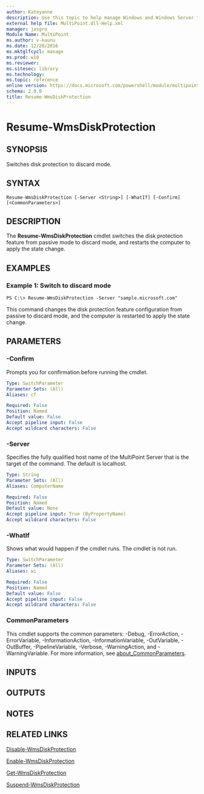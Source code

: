 ```yaml
---
author: Kateyanne
description: Use this topic to help manage Windows and Windows Server technologies with Windows PowerShell.
external help file: MultiPoint.dll-Help.xml
manager: jasgro
Module Name: MultiPoint
ms.author: v-kaunu
ms.date: 12/20/2016
ms.mktglfcycl: manage
ms.prod: w10
ms.reviewer: 
ms.sitesec: library
ms.technology: 
ms.topic: reference
online version: https://docs.microsoft.com/powershell/module/multipoint/resume-wmsdiskprotection?view=windowsserver2022-ps&wt.mc_id=ps-gethelp
schema: 2.0.0
title: Resume-WmsDiskProtection
---
```


# Resume-WmsDiskProtection

## SYNOPSIS
Switches disk protection to discard mode.

## SYNTAX

```
Resume-WmsDiskProtection [-Server <String>] [-WhatIf] [-Confirm] [<CommonParameters>]
```

## DESCRIPTION
The **Resume-WmsDiskProtection** cmdlet switches the disk protection feature from passive mode to discard mode, and restarts the computer to apply the state change.

## EXAMPLES

### Example 1: Switch to discard mode
```
PS C:\> Resume-WmsDiskProtection -Server "sample.microsoft.com"
```

This command changes the disk protection feature configuration from passive to discard mode, and the computer is restarted to apply the state change.

## PARAMETERS

### -Confirm
Prompts you for confirmation before running the cmdlet.

```yaml
Type: SwitchParameter
Parameter Sets: (All)
Aliases: cf

Required: False
Position: Named
Default value: False
Accept pipeline input: False
Accept wildcard characters: False
```

### -Server
Specifies the fully qualified host name of the MultiPoint Server that is the target of the command.
The default is localhost.

```yaml
Type: String
Parameter Sets: (All)
Aliases: ComputerName

Required: False
Position: Named
Default value: None
Accept pipeline input: True (ByPropertyName)
Accept wildcard characters: False
```

### -WhatIf
Shows what would happen if the cmdlet runs.
The cmdlet is not run.

```yaml
Type: SwitchParameter
Parameter Sets: (All)
Aliases: wi

Required: False
Position: Named
Default value: False
Accept pipeline input: False
Accept wildcard characters: False
```

### CommonParameters
This cmdlet supports the common parameters: -Debug, -ErrorAction, -ErrorVariable, -InformationAction, -InformationVariable, -OutVariable, -OutBuffer, -PipelineVariable, -Verbose, -WarningAction, and -WarningVariable. For more information, see [about_CommonParameters](https://go.microsoft.com/fwlink/?LinkID=113216).

## INPUTS

## OUTPUTS

## NOTES

## RELATED LINKS

[Disable-WmsDiskProtection](./Disable-WmsDiskProtection.md)

[Enable-WmsDiskProtection](./Enable-WmsDiskProtection.md)

[Get-WmsDiskProtection](./Get-WmsDiskProtection.md)

[Suspend-WmsDiskProtection](./Suspend-WmsDiskProtection.md)

